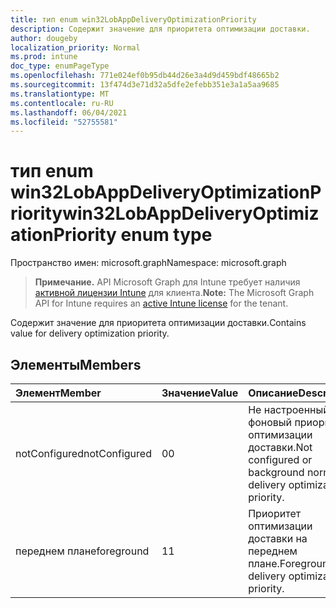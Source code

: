 ```yaml
---
title: тип enum win32LobAppDeliveryOptimizationPriority
description: Содержит значение для приоритета оптимизации доставки.
author: dougeby
localization_priority: Normal
ms.prod: intune
doc_type: enumPageType
ms.openlocfilehash: 771e024ef0b95db44d26e3a4d9d459bdf48665b2
ms.sourcegitcommit: 13f474d3e71d32a5dfe2efebb351e3a1a5aa9685
ms.translationtype: MT
ms.contentlocale: ru-RU
ms.lasthandoff: 06/04/2021
ms.locfileid: "52755581"
---
```

# <a name="win32lobappdeliveryoptimizationpriority-enum-type"></a><span data-ttu-id="f138a-103">тип enum win32LobAppDeliveryOptimizationPriority</span><span class="sxs-lookup"><span data-stu-id="f138a-103">win32LobAppDeliveryOptimizationPriority enum type</span></span>

<span data-ttu-id="f138a-104">Пространство имен: microsoft.graph</span><span class="sxs-lookup"><span data-stu-id="f138a-104">Namespace: microsoft.graph</span></span>

> <span data-ttu-id="f138a-105">**Примечание.** API Microsoft Graph для Intune требует наличия [активной лицензии Intune](https://go.microsoft.com/fwlink/?linkid=839381) для клиента.</span><span class="sxs-lookup"><span data-stu-id="f138a-105">**Note:** The Microsoft Graph API for Intune requires an [active Intune license](https://go.microsoft.com/fwlink/?linkid=839381) for the tenant.</span></span>

<span data-ttu-id="f138a-106">Содержит значение для приоритета оптимизации доставки.</span><span class="sxs-lookup"><span data-stu-id="f138a-106">Contains value for delivery optimization priority.</span></span>

## <a name="members"></a><span data-ttu-id="f138a-107">Элементы</span><span class="sxs-lookup"><span data-stu-id="f138a-107">Members</span></span>
|<span data-ttu-id="f138a-108">Элемент</span><span class="sxs-lookup"><span data-stu-id="f138a-108">Member</span></span>|<span data-ttu-id="f138a-109">Значение</span><span class="sxs-lookup"><span data-stu-id="f138a-109">Value</span></span>|<span data-ttu-id="f138a-110">Описание</span><span class="sxs-lookup"><span data-stu-id="f138a-110">Description</span></span>|
|:---|:---|:---|
|<span data-ttu-id="f138a-111">notConfigured</span><span class="sxs-lookup"><span data-stu-id="f138a-111">notConfigured</span></span>|<span data-ttu-id="f138a-112">0</span><span class="sxs-lookup"><span data-stu-id="f138a-112">0</span></span>|<span data-ttu-id="f138a-113">Не настроенный или фоновый приоритет оптимизации доставки.</span><span class="sxs-lookup"><span data-stu-id="f138a-113">Not configured or background normal delivery optimization priority.</span></span>|
|<span data-ttu-id="f138a-114">переднем плане</span><span class="sxs-lookup"><span data-stu-id="f138a-114">foreground</span></span>|<span data-ttu-id="f138a-115">1</span><span class="sxs-lookup"><span data-stu-id="f138a-115">1</span></span>|<span data-ttu-id="f138a-116">Приоритет оптимизации доставки на переднем плане.</span><span class="sxs-lookup"><span data-stu-id="f138a-116">Foreground delivery optimization priority.</span></span>|




